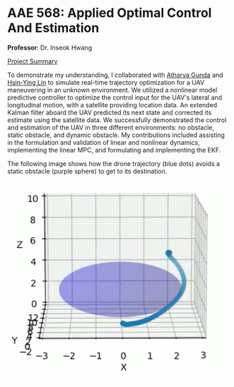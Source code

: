 # AAE 568: Applied Optimal Control And Estimation

**Professor**: Dr. Inseok Hwang

<a href="assets/568_report.pdf" target="_blank" title="Click"> Project Summary</a>

To demonstrate my understanding, I collaborated with <a href="https://www.linkedin.com/in/atharva-gunda/" target="_blank" title="LinkedIn">Atharva Gunda</a> and  <a href="https://www.linkedin.com/in/hsin-ying-lin-94050a292/" target="_blank" title="LinkedIn">Hsin-Ying Lin</a> to simulate real-time trajectory optimization for a UAV maneuvering in an unknown environment. We utilized a nonlinear model predictive controller to optimize the control input for the UAV's lateral and longitudinal motion, with a satellite providing location data. An extended Kalman filter aboard the UAV predicted its next state and corrected its estimate using the satellite data. We successfully demonstrated the control and estimation of the UAV in three different environments: no obstacle, static obstacle, and dynamic obstacle. My contributions included assisting in the formulation and validation of linear and nonlinear dynamics, implementing the linear MPC, and formulating and implementing the EKF.

The following image shows how the drone trajectory (blue dots) avoids a static obstacle (purple sphere) to get to its destination.

<img src="assets\images\568_image.png" width="500">

